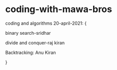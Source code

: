 # coding-with-mawa-bros
coding and algorithms
20-april-2021: {

binary search-sridhar

divide and conquer-raj kiran

Backtracking: Anu Kiran

}
